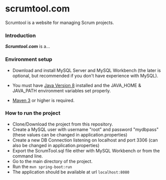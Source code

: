 # scrumtool.com

Scrumtool is a website for managing Scrum projects.

### Introduction

***Scrumtool.com*** is a...

### Environment setup

* Download and install MySQL Server and MySQL Workbench (the later is optional, but recommended if you don't have experience with MySQL).

* You must have [Java Version 8](http://www.oracle.com/technetwork/java/javase/downloads/jdk8-downloads-2133151.html) installed and the JAVA_HOME & JAVA_PATH environment variables set properly.

* [Maven 3](https://maven.apache.org/download.cgi) or higher is required.

### How to run the project
* Clone/Download the project from this repository.
* Create a MySQL user with username "root" and password "mydbpass" (these values can be changed in application.properties)
* Create a new DB Connection listening on localhost and port 3306 (can also be changed in application.properties)
* Export the ScrumTool.sql file either with MySQL Workbench or from the command line.
* Go to the main directory of the project.
* Run the `mvn spring-boot:run`
* The application should be available at url `localhost:8080`
